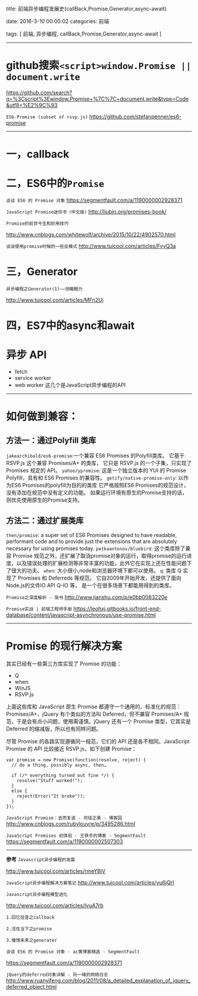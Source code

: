 title: 前端异步编程发展史(callBack,Promise,Generator,async-await)

date: 2016-3-10 00:00:02
categories:   前端


tags: [ 前端, 异步编程, callBack,Promise,Generator,async-await ]


---
# github搜索`<script>window.Promise || document.write`


https://github.com/search?q=%3Cscript%3Ewindow.Promise+%7C%7C+document.write&type=Code&utf8=%E2%9C%93


 
`ES6-Promise (subset of rsvp.js)`
https://github.com/stefanpenner/es6-promise



---
# 一，callback



# 二，ES6中的`Promise`
`谈谈 ES6 的 Promise 对象`
https://segmentfault.com/a/1190000002928371


`JavaScript Promise迷你书（中文版)`
http://liubin.org/promises-book/


`Promise的前世今生和妙用技巧`

http://www.cnblogs.com/whitewolf/archive/2015/10/22/4902570.html


`谈谈使用promise时候的一些反模式`
http://www.tuicool.com/articles/FvyQ3a


# 三，Generator
`异步编程之Generator(1)——领略魅力`

http://www.tuicool.com/articles/MFn2Uj


# 四，ES7中的async和await


# 异步 API

- fetch
- service worker
- web worker
这几个是JavaScript异步编程的API


---
# 如何做到兼容：
## 方法一：通过Polyfill 类库
`jakearchibald/es6-promise`:一个兼容 ES6 Promises 的Polyfill类库。 它基于 RSVP.js 这个兼容 Promises/A+ 的类库， 它只是 RSVP.js 的一个子集，只实现了Promises 规定的 API。
`yahoo/ypromise`: 这是一个独立版本的 YUI 的 Promise Polyfill，具有和 ES6 Promises 的兼容性。
`getify/native-promise-only`: 以作为ES6 Promises的polyfill为目的的类库 它严格按照ES6 Promises的规范设计，没有添加在规范中没有定义的功能。 如果运行环境有原生的Promise支持的话，则优先使用原生的Promise支持。


## 方法二：通过扩展类库
`then/promise`: a super set of ES6 Promises designed to have readable, performant code and to provide just the extensions that are absolutely necessary for using promises today.
`petkaantonov/bluebird`: 这个类库除了兼容 Promise 规范之外，还扩展了取消promise对象的运行，取得promise的运行进度，以及错误处理的扩展检测等非常丰富的功能，此外它在实现上还在性能问题下了很大的功夫。
`when`: 大小很小,node和浏览器环境下都可以使用。
`q`: 类库 Q 实现了 Promises 和 Deferreds 等规范。 它自2009年开始开发，还提供了面向Node.js的文件IO API Q-IO 等， 是一个在很多场景下都能用得到的类库。
 
`Promise之深度解析 - 简书`
http://www.jianshu.com/p/e0bb0083220e


`Promise实战 | 前端工程师手册`
https://leohxj.gitbooks.io/front-end-database/content/javascript-asynchronous/use-promise.html



---

# Promise 的现行解决方案
其实已经有一些第三方库实现了 Promise 的功能：
- Q
- when
- WinJS
- RSVP.js


上面这些库和 JavaScript 原生 Promise 都遵守一个通用的、标准化的规范：Promises/A+，jQuery 有个类似的方法叫 Deferred，但不兼容 Promises/A+ 规范，于是会有点小问题，使用需谨慎。jQuery 还有一个 Promise 类型，它其实是 Deferred 的缩减版，所以也有同样问题。


尽管 Promise 的各路实现遵循同一规范，它们的 API 还是各不相同。JavaScript Promise 的 API 比较接近 RSVP.js，如下创建 Promise：
```
var promise = new Promise(function(resolve, reject) {
  // do a thing, possibly async, then…
 
  if (/* everything turned out fine */) {
    resolve("Stuff worked!");
  }
  else {
    reject(Error("It broke"));
  }
});
```
`JavaScript Promise：去而复返 - 司徒正美 - 博客园`
http://www.cnblogs.com/rubylouvre/p/3495286.html


`JavaScript Promises 初体验 - 王铁手的博客 - SegmentFault`
https://segmentfault.com/a/1190000002507303


---
**参考**
`Javascript异步编程的发展`

http://www.tuicool.com/articles/rmeYBjV


`JavaScript异步编程解决方案笔记`
http://www.tuicool.com/articles/yu6jQrI


`Javascript异步编程模型进化`

http://www.tuicool.com/articles/IvuA7rb
```
1.回忆往昔之callback

2.活在当下之promise

3.憧憬未来之generater

```


`谈谈 ES6 的 Promise 对象 - ac黄博客精选 - SegmentFault`

https://segmentfault.com/a/1190000002928371



`jQuery的deferred对象详解 - 阮一峰的网络日志`
http://www.ruanyifeng.com/blog/2011/08/a_detailed_explanation_of_jquery_deferred_object.html


<!-- more -->
